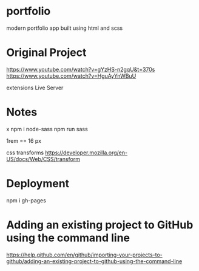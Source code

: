 # portfolio

modern portfolio app built using html and scss

# Original Project

https://www.youtube.com/watch?v=gYzHS-n2gqU&t=370s
https://www.youtube.com/watch?v=HguAyYnWBuU

extensions
Live Server

# Notes

x
npm i node-sass
npm run sass

1rem == 16 px

css transforms
https://developer.mozilla.org/en-US/docs/Web/CSS/transform

# Deployment

npm i gh-pages 

# Adding an existing project to GitHub using the command line

https://help.github.com/en/github/importing-your-projects-to-github/adding-an-existing-project-to-github-using-the-command-line

